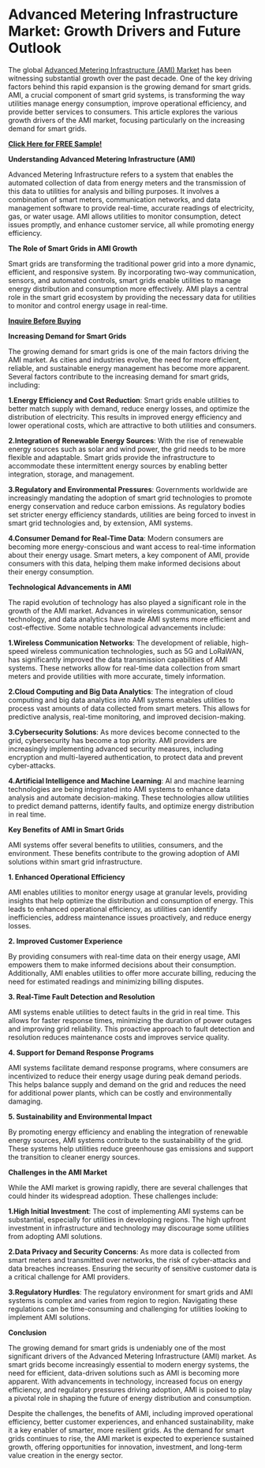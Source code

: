 # Advanced Metering Infrastructure Market: Growth Drivers and Future Outlook

The global [Advanced Metering Infrastructure (AMI) Market](https://www.nextmsc.com/report/advanced-metering-infrastructure-market) has been witnessing substantial growth over the past decade. One of the key driving factors behind this rapid expansion is the growing demand for smart grids. AMI, a crucial component of smart grid systems, is transforming the way utilities manage energy consumption, improve operational efficiency, and provide better services to consumers. This article explores the various growth drivers of the AMI market, focusing particularly on the increasing demand for smart grids.

[**Click Here for FREE Sample!**](https://www.nextmsc.com/advanced-metering-infrastructure-market/request-sample)

**Understanding Advanced Metering Infrastructure (AMI)**

Advanced Metering Infrastructure refers to a system that enables the automated collection of data from energy meters and the transmission of this data to utilities for analysis and billing purposes. It involves a combination of smart meters, communication networks, and data management software to provide real-time, accurate readings of electricity, gas, or water usage. AMI allows utilities to monitor consumption, detect issues promptly, and enhance customer service, all while promoting energy efficiency.

**The Role of Smart Grids in AMI Growth**

Smart grids are transforming the traditional power grid into a more dynamic, efficient, and responsive system. By incorporating two-way communication, sensors, and automated controls, smart grids enable utilities to manage energy distribution and consumption more effectively. AMI plays a central role in the smart grid ecosystem by providing the necessary data for utilities to monitor and control energy usage in real-time.

[**Inquire Before Buying**](https://www.nextmsc.com/advanced-metering-infrastructure-market/inquire-before-buying)

**Increasing Demand for Smart Grids**

The growing demand for smart grids is one of the main factors driving the AMI market. As cities and industries evolve, the need for more efficient, reliable, and sustainable energy management has become more apparent. Several factors contribute to the increasing demand for smart grids, including:

**1.Energy Efficiency and Cost Reduction**: Smart grids enable utilities to better match supply with demand, reduce energy losses, and optimize the distribution of electricity. This results in improved energy efficiency and lower operational costs, which are attractive to both utilities and consumers.

**2.Integration of Renewable Energy Sources**: With the rise of renewable energy sources such as solar and wind power, the grid needs to be more flexible and adaptable. Smart grids provide the infrastructure to accommodate these intermittent energy sources by enabling better integration, storage, and management.

**3.Regulatory and Environmental Pressures**: Governments worldwide are increasingly mandating the adoption of smart grid technologies to promote energy conservation and reduce carbon emissions. As regulatory bodies set stricter energy efficiency standards, utilities are being forced to invest in smart grid technologies and, by extension, AMI systems.

**4.Consumer Demand for Real-Time Data**: Modern consumers are becoming more energy-conscious and want access to real-time information about their energy usage. Smart meters, a key component of AMI, provide consumers with this data, helping them make informed decisions about their energy consumption.

**Technological Advancements in AMI**

The rapid evolution of technology has also played a significant role in the growth of the AMI market. Advances in wireless communication, sensor technology, and data analytics have made AMI systems more efficient and cost-effective. Some notable technological advancements include:

**1.Wireless Communication Networks**: The development of reliable, high-speed wireless communication technologies, such as 5G and LoRaWAN, has significantly improved the data transmission capabilities of AMI systems. These networks allow for real-time data collection from smart meters and provide utilities with more accurate, timely information.

**2.Cloud Computing and Big Data Analytics**: The integration of cloud computing and big data analytics into AMI systems enables utilities to process vast amounts of data collected from smart meters. This allows for predictive analysis, real-time monitoring, and improved decision-making.

**3.Cybersecurity Solutions**: As more devices become connected to the grid, cybersecurity has become a top priority. AMI providers are increasingly implementing advanced security measures, including encryption and multi-layered authentication, to protect data and prevent cyber-attacks.

**4.Artificial Intelligence and Machine Learning**: AI and machine learning technologies are being integrated into AMI systems to enhance data analysis and automate decision-making. These technologies allow utilities to predict demand patterns, identify faults, and optimize energy distribution in real time.

**Key Benefits of AMI in Smart Grids**

AMI systems offer several benefits to utilities, consumers, and the environment. These benefits contribute to the growing adoption of AMI solutions within smart grid infrastructure.

**1. Enhanced Operational Efficiency**

AMI enables utilities to monitor energy usage at granular levels, providing insights that help optimize the distribution and consumption of energy. This leads to enhanced operational efficiency, as utilities can identify inefficiencies, address maintenance issues proactively, and reduce energy losses.

**2. Improved Customer Experience**

By providing consumers with real-time data on their energy usage, AMI empowers them to make informed decisions about their consumption. Additionally, AMI enables utilities to offer more accurate billing, reducing the need for estimated readings and minimizing billing disputes.

**3. Real-Time Fault Detection and Resolution**

AMI systems enable utilities to detect faults in the grid in real time. This allows for faster response times, minimizing the duration of power outages and improving grid reliability. This proactive approach to fault detection and resolution reduces maintenance costs and improves service quality.

**4. Support for Demand Response Programs**

AMI systems facilitate demand response programs, where consumers are incentivized to reduce their energy usage during peak demand periods. This helps balance supply and demand on the grid and reduces the need for additional power plants, which can be costly and environmentally damaging.

**5. Sustainability and Environmental Impact**

By promoting energy efficiency and enabling the integration of renewable energy sources, AMI systems contribute to the sustainability of the grid. These systems help utilities reduce greenhouse gas emissions and support the transition to cleaner energy sources.

**Challenges in the AMI Market**

While the AMI market is growing rapidly, there are several challenges that could hinder its widespread adoption. These challenges include:

**1.High Initial Investment**: The cost of implementing AMI systems can be substantial, especially for utilities in developing regions. The high upfront investment in infrastructure and technology may discourage some utilities from adopting AMI solutions.

**2.Data Privacy and Security Concerns**: As more data is collected from smart meters and transmitted over networks, the risk of cyber-attacks and data breaches increases. Ensuring the security of sensitive customer data is a critical challenge for AMI providers.

**3.Regulatory Hurdles**: The regulatory environment for smart grids and AMI systems is complex and varies from region to region. Navigating these regulations can be time-consuming and challenging for utilities looking to implement AMI solutions.

**Conclusion**

The growing demand for smart grids is undeniably one of the most significant drivers of the Advanced Metering Infrastructure (AMI) market. As smart grids become increasingly essential to modern energy systems, the need for efficient, data-driven solutions such as AMI is becoming more apparent. With advancements in technology, increased focus on energy efficiency, and regulatory pressures driving adoption, AMI is poised to play a pivotal role in shaping the future of energy distribution and consumption.

Despite the challenges, the benefits of AMI, including improved operational efficiency, better customer experiences, and enhanced sustainability, make it a key enabler of smarter, more resilient grids. As the demand for smart grids continues to rise, the AMI market is expected to experience sustained growth, offering opportunities for innovation, investment, and long-term value creation in the energy sector.
